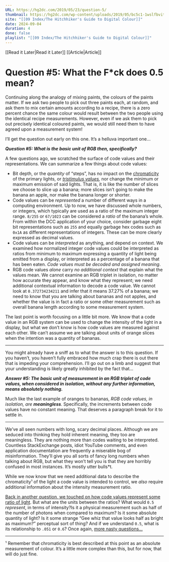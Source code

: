 ```yaml
---
URL: https://hg2dc.com/2019/05/23/question-5/
thumbnail: https://hg2dc.com/wp-content/uploads/2019/05/bc5c1-1wslfbvitbaj0owqtleyowa.png
site: "[[09 Index/The Hitchhiker's Guide to Digital Colour]]"
date: 2024-09-04
duration: 4
done: false
playlist: "[[09 Index/The Hitchhiker's Guide to Digital Colour]]"
---
```

[[Read it Later|Read it Later]] [[Article|Article]] 
# Question #5: What the F*ck does 0.5 mean?

Continuing along the analogy of mixing paints, the colours of the paints matter. If we ask two people to pick out three paints each, at random, and ask them to mix certain amounts according to a recipe, there is a zero percent chance the same colour would result between the two people using the identical recipe measurements. However, even if we ask them to pick out precisely identical coloured paints, we would still need them to have agreed upon a measurement system!

I’ll get the question out early on this one. It’s a helluva important one…

***Question #5: What is the basic unit of RGB then, specifically?***

A few questions ago, we scratched the surface of code values and their representations. We can summarize a few things about code values:

-   Bit depth, or the *quantity* of “steps”, has no impact on the [chromaticity](http://cie.co.at/eilvterm/17-23-052) of the primary lights, or [*tristimulus values*](http://cie.co.at/eilvterm/17-23-038)*,* nor change the minimum or maximum emission of said lights. That is, it is like the number of slices we choose to slice up a banana; more slices isn’t going to make the banana an apple, nor make the banana longer or shorter.
-   Code values can be *represented* a number of different ways in a computing environment. Up to now, we have discussed whole numbers, or integers, which typically are used as a ratio of the maximum integer range. `8/255` or `67/1023` can be considered a *ratio* of the banana’s whole. From within the DCC application of your choice, consider garbage eight bit representations such as `255` and equally garbage hex codes such as `0x1A` as different representations of integers. These can be more clearly expressed as decimal values.
-   Code values can be *interpreted* as anything, and depend on context. We examined how normalized integer code values could be interpreted as ratios from minimum to maximum expressing a quantity of light being emitted from a display, or interpreted as a percentage of a banana that has been eaten. *Code values must be decoded and assigned meaning*.
-   RGB code values *alone* carry *no additional context* that explain what the values mean. We cannot examine an RGB triplet in isolation, no matter how accurate they appear, and know what they represent; we need additional contextual information to decode a code value. We cannot look at `0.372734234211` and infer that it means 37.27% of a banana; we need to know that you are talking about bananas and not apples, and whether the value is in fact a ratio or some other measurement such as overall banana length according to some measurement system.

The last point is worth focusing on a little bit more. We know that a code value in an RGB system can be used to change the intensity of the light in a display, but what we don’t know is how code values are measured against each other. We can’t assume we are talking about units of orange slices when the intention was a quantity of bananas.

---

You might already have a sniff as to what the answer is to this question. If you haven’t, you haven’t fully embraced how much crap there is out there that is impeding your comprehension. I’ll go out on a limb and suggest that your understanding is likely greatly inhibited by the fact that…

***Answer #5: The basic unit of measurement in an RGB triplet of code values, when considered in isolation, without any further information, means absolutely nothing.***

Much like the last example of oranges to bananas, *RGB code values, in isolation, are* ***meaningless***. Specifically, the increments between code values have no constant meaning. That deserves a paragraph break for it to settle in.

---

We’ve all seen numbers with long, scary decimal places. Although we are seduced into thinking they hold inherent meaning, they too are meaningless. They are nothing more than codes waiting to be interpreted. Countless StackExchange posts, idiot YouTube comments, and even application documentation are frequently a miserable bog of misinformation. They’ll give you all sorts of fancy long numbers when talking about RGB, but what they won’t tell you is that they are horribly confused in most instances. It’s mostly utter bulls\*t.

While we now know that we need additional data to describe the chromaticity¹ of the light a code value is intended to control, we *also* require additional information about the intensity measurement ratio.

[Back in another question, we touched on how code values represent some ratio of light](https://hg2dc.com/question-2/). But what are the units between the ratios? What would `0.5` *represent*, in terms of intensity?Is it a physical measurement such as half of the number of photons when compared to maximum? Is it some absolute quantity of light? Is it some strange “Gee whiz that value looks half as bright as maximum?” perceptual sort of thing? And if we understand `0.5`, what is its relationship to `.051` or `0.6`? Once again, [more nasty questions…](https://hg2dc.com/question-6/)

---

¹ Remember that chromaticity is best described at this point as an absolute measurement of colour. It’s a little more complex than this, but for now, that will do just fine.

